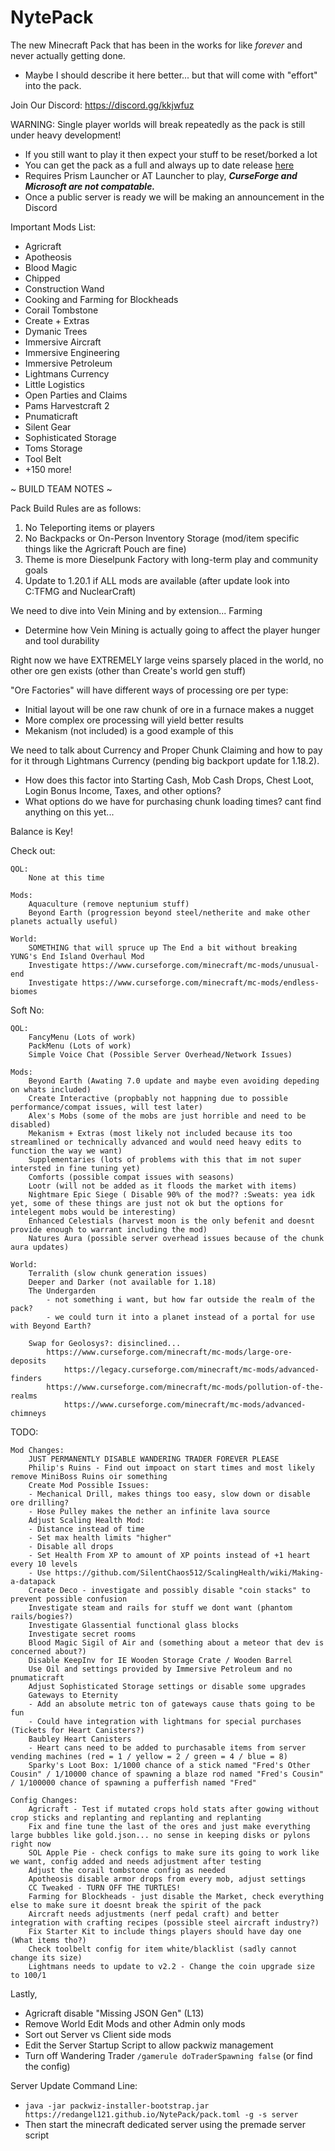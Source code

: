 # NytePack
The new Minecraft Pack that has been in the works for like *forever* and never actually getting done.
- Maybe I should describe it here better... but that will come with "effort" into the pack.

Join Our Discord: https://discord.gg/kkjwfuz

WARNING: Single player worlds will break repeatedly as the pack is still under heavy development!
- If you still want to play it then expect your stuff to be reset/borked a lot
- You can get the pack as a full and always up to date release [here](https://github.com/RedAngel121/NytePack/releases/download/NytePack/NytePack_Installer.zip)
- Requires Prism Launcher or AT Launcher to play, ***CurseForge and Microsoft are not compatable.***
- Once a public server is ready we will be making an announcement in the Discord

Important Mods List:

- Agricraft
- Apotheosis
- Blood Magic
- Chipped
- Construction Wand
- Cooking and Farming for Blockheads
- Corail Tombstone
- Create + Extras
- Dymanic Trees
- Immersive Aircraft
- Immersive Engineering
- Immersive Petroleum
- Lightmans Currency
- Little Logistics
- Open Parties and Claims
- Pams Harvestcraft 2
- Pnumaticraft
- Silent Gear
- Sophisticated Storage
- Toms Storage
- Tool Belt
- +150 more!

~ BUILD TEAM NOTES ~

Pack Build Rules are as follows:
1. No Teleporting items or players
2. No Backpacks or On-Person Inventory Storage (mod/item specific things like the Agricraft Pouch are fine)
3. Theme is more Dieselpunk Factory with long-term play and community goals
4. Update to 1.20.1 if ALL mods are available (after update look into C:TFMG and NuclearCraft)

We need to dive into Vein Mining and by extension... Farming
- Determine how Vein Mining is actually going to affect the player hunger and tool durability

Right now we have EXTREMELY large veins sparsely placed in the world, no other ore gen exists (other than Create's world gen stuff)

"Ore Factories" will have different ways of processing ore per type:
- Initial layout will be one raw chunk of ore in a furnace makes a nugget
- More complex ore processing will yield better results
- Mekanism (not included) is a good example of this

We need to talk about Currency and Proper Chunk Claiming and how to pay for it through Lightmans Currency (pending big backport update for 1.18.2).
- How does this factor into Starting Cash, Mob Cash Drops, Chest Loot, Login Bonus Income, Taxes, and other options?
- What options do we have for purchasing chunk loading times? cant find anything on this yet...

Balance is Key!

Check out:

    QOL:
        None at this time

    Mods:
        Aquaculture (remove neptunium stuff)
        Beyond Earth (progression beyond steel/netherite and make other planets actually useful)

    World:
        SOMETHING that will spruce up The End a bit without breaking YUNG's End Island Overhaul Mod
        Investigate https://www.curseforge.com/minecraft/mc-mods/unusual-end
        Investigate https://www.curseforge.com/minecraft/mc-mods/endless-biomes

Soft No:

    QOL:
        FancyMenu (Lots of work)
        PackMenu (Lots of work)
        Simple Voice Chat (Possible Server Overhead/Network Issues)

    Mods:
        Beyond Earth (Awating 7.0 update and maybe even avoiding depeding on whats included)
        Create Interactive (propbably not happning due to possible performance/compat issues, will test later)
        Alex's Mobs (some of the mobs are just horrible and need to be disabled)
        Mekanism + Extras (most likely not included because its too streamlined or technically advanced and would need heavy edits to function the way we want)
        Supplementaries (lots of problems with this that im not super intersted in fine tuning yet)
        Comforts (possible compat issues with seasons)
        Lootr (will not be added as it floods the market with items)
        Nightmare Epic Siege ( Disable 90% of the mod?? :Sweats: yea idk yet, some of these things are just not ok but the options for intelegent mobs would be interesting)
        Enhanced Celestials (harvest moon is the only befenit and doesnt provide enough to warrant including the mod)
        Natures Aura (possible server overhead issues because of the chunk aura updates)

    World:
        Terralith (slow chunk generation issues)
        Deeper and Darker (not available for 1.18)
        The Undergarden 
            - not something i want, but how far outside the realm of the pack?
            - we could turn it into a planet instead of a portal for use with Beyond Earth?

        Swap for Geolosys?: disinclined...
            https://www.curseforge.com/minecraft/mc-mods/large-ore-deposits
                https://legacy.curseforge.com/minecraft/mc-mods/advanced-finders
            https://www.curseforge.com/minecraft/mc-mods/pollution-of-the-realms
                https://www.curseforge.com/minecraft/mc-mods/advanced-chimneys

TODO:

    Mod Changes:
        JUST PERMANENTLY DISABLE WANDERING TRADER FOREVER PLEASE 
        Philip's Ruins - Find out impoact on start times and most likely remove MiniBoss Ruins oir something
        Create Mod Possible Issues:
        - Mechanical Drill, makes things too easy, slow down or disable ore drilling?
        - Hose Pulley makes the nether an infinite lava source
        Adjust Scaling Health Mod:
        - Distance instead of time
        - Set max health limits "higher"
        - Disable all drops
        - Set Health From XP to amount of XP points instead of +1 heart every 10 levels
        - Use https://github.com/SilentChaos512/ScalingHealth/wiki/Making-a-datapack
        Create Deco - investigate and possibly disable "coin stacks" to prevent possible confusion
        Investigate steam and rails for stuff we dont want (phantom rails/bogies?)
        Investigate Glassential functional glass blocks
        Investigate secret rooms
        Blood Magic Sigil of Air and (something about a meteor that dev is concerned about?)
        Disable KeepInv for IE Wooden Storage Crate / Wooden Barrel
        Use Oil and settings provided by Immersive Petroleum and no pnumaticraft
        Adjust Sophisticated Storage settings or disable some upgrades
        Gateways to Eternity
        - Add an absolute metric ton of gateways cause thats going to be fun
        - Could have integration with lightmans for special purchases (Tickets for Heart Canisters?)
        Baubley Heart Canisters
        - Heart cans need to be added to purchasable items from server vending machines (red = 1 / yellow = 2 / green = 4 / blue = 8)
        Sparky's Loot Box: 1/1000 chance of a stick named "Fred's Other Cousin" / 1/10000 chance of spawning a blaze rod named "Fred's Cousin" / 1/100000 chance of spawning a pufferfish named "Fred"

    Config Changes:
        Agricraft - Test if mutated crops hold stats after gowing without crop sticks and replanting and replanting and replanting
        Fix and fine tune the last of the ores and just make everything large bubbles like gold.json... no sense in keeping disks or pylons right now
        SOL Apple Pie - check configs to make sure its going to work like we want, config added and needs adjustment after testing
        Adjust the corail tombstone config as needed
        Apotheosis disable armor drops from every mob, adjust settings
        CC Tweaked - TURN OFF THE TURTLES!
        Farming for Blockheads - just disable the Market, check everything else to make sure it doesnt break the spirit of the pack
        Aircraft needs adjustments (nerf pedal craft) and better integration with crafting recipes (possible steel aircraft industry?)
        Fix Starter Kit to include things players should have day one (What items tho?)
        Check toolbelt config for item white/blacklist (sadly cannot change its size)
        Lightmans needs to update to v2.2 - Change the coin upgrade size to 100/1

Lastly, 
- Agricraft disable "Missing JSON Gen" (L13)
- Remove World Edit Mods and other Admin only mods
- Sort out Server vs Client side mods
- Edit the Server Startup Script to allow packwiz management
- Turn off Wandering Trader `/gamerule doTraderSpawning false` (or find the config)

Server Update Command Line:
- `java -jar packwiz-installer-bootstrap.jar https://redangel121.github.io/NytePack/pack.toml -g -s server`
- Then start the minecraft dedicated server using the premade server script
